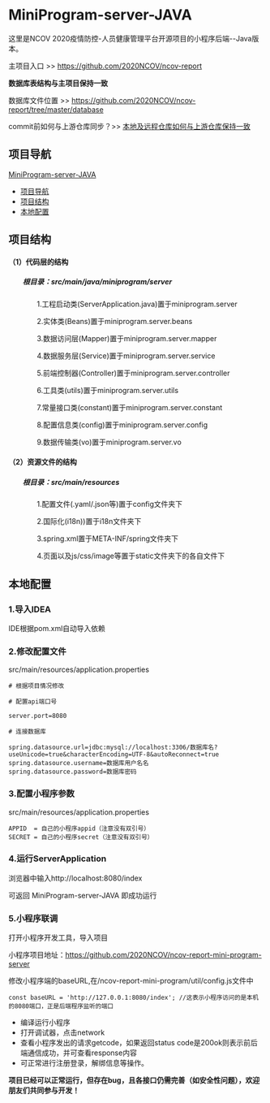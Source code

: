 # MiniProgram-server-JAVA

这里是NCOV 2020疫情防控-人员健康管理平台开源项目的小程序后端--Java版本。

主项目入口 >> https://github.com/2020NCOV/ncov-report

**数据库表结构与主项目保持一致** 

数据库文件位置 >> https://github.com/2020NCOV/ncov-report/tree/master/database

commit前如何与上游仓库同步？>> [本地及远程仓库如何与上游仓库保持一致](https://github.com/msq0313/MiniProgram-server-JAVA/blob/master/Git_tour.md)

## 项目导航

[MiniProgram-server-JAVA](#MiniProgram-server-JAVA)

- [项目导航](#项目导航)
- [项目结构](#项目结构)
- [本地配置](#本地配置)

## 项目结构

#### （1）代码层的结构

##### 　　根目录：src/main/java/miniprogram/server

　　　　1.工程启动类(ServerApplication.java)置于miniprogram.server

　　　　2.实体类(Beans)置于miniprogram.server.beans

　　　　3.数据访问层(Mapper)置于miniprogram.server.mapper

　　　　4.数据服务层(Service)置于miniprogram.server.service

　　　　5.前端控制器(Controller)置于miniprogram.server.controller

　　　　6.工具类(utils)置于miniprogram.server.utils

　　　　7.常量接口类(constant)置于miniprogram.server.constant

　　　　8.配置信息类(config)置于miniprogram.server.config

　　　　9.数据传输类(vo)置于miniprogram.server.vo

#### （2）资源文件的结构

##### 　　根目录：src/main/resources

　　　　1.配置文件(.yaml/.json等)置于config文件夹下

　　　　2.国际化(i18n))置于i18n文件夹下

　　　　3.spring.xml置于META-INF/spring文件夹下

　　　　4.页面以及js/css/image等置于static文件夹下的各自文件下

## 本地配置

### 1.导入IDEA

IDE根据pom.xml自动导入依赖

### 2.修改配置文件

src/main/resources/application.properties

~~~
# 根据项目情况修改

# 配置api端口号

server.port=8080

# 连接数据库

spring.datasource.url=jdbc:mysql://localhost:3306/数据库名?useUnicode=true&characterEncoding=UTF-8&autoReconnect=true
spring.datasource.username=数据库用户名名
spring.datasource.password=数据库密码
~~~

### 3.配置小程序参数

src/main/resources/application.properties

~~~
APPID  = 自己的小程序appid（注意没有双引号）
SECRET = 自己的小程序secret（注意没有双引号）
~~~

### 4.运行ServerApplication

浏览器中输入http://localhost:8080/index

可返回 MiniProgram-server-JAVA 即成功运行

### 5.小程序联调

打开小程序开发工具，导入项目

小程序项目地址：https://github.com/2020NCOV/ncov-report-mini-program-server

修改小程序端的baseURL,在/ncov-report-mini-program/util/config.js文件中

~~~
const baseURL = 'http://127.0.0.1:8080/index'; //这表示小程序访问的是本机的8080端口，正是后端程序监听的端口
~~~

- 编译运行小程序
- 打开调试器，点击network
- 查看小程序发出的请求getcode，如果返回status code是200ok则表示前后端通信成功，并可查看response内容
- 可正常进行注册登录，解绑信息等操作。



**项目已经可以正常运行，但存在bug，且各接口仍需完善（如安全性问题），欢迎朋友们共同参与开发！**